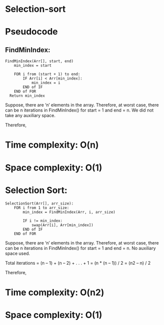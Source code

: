 # Selection-sort

# Pseudocode
## FindMinIndex:

    FindMinIndex(Arr[], start, end)    
        min_index = start    
        
        FOR i from (start + 1) to end:    
            IF Arr[i] < Arr[min_index]:    
                min_index = i    
            END of IF    
        END of FOR    
      Return min_index

Suppose, there are ‘n’ elements in the array. Therefore, at worst case, there can be n iterations in FindMinIndex() for start = 1 and end = n. We did not take any auxiliary space.

Therefore,

# Time complexity: O(n)

# Space complexity: O(1)

# Selection Sort:

    SelectionSort(Arr[], arr_size):    
        FOR i from 1 to arr_size:    
            min_index = FindMinIndex(Arr, i, arr_size)    
        
            IF i != min_index:    
                swap(Arr[i], Arr[min_index])    
            END of IF    
        END of FOR

Suppose, there are ‘n’ elements in the array. Therefore, at worst case, there can be n iterations in FindMinIndex() for start = 1 and end = n. No auxiliary space used.

Total iterations = (n – 1) + (n – 2) + . . . + 1 = (n * (n – 1)) / 2 = (n2 – n) / 2

Therefore,

# Time complexity: O(n2)

# Space complexity: O(1)

